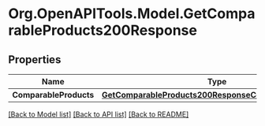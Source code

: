 # Org.OpenAPITools.Model.GetComparableProducts200Response

## Properties

Name | Type | Description | Notes
------------ | ------------- | ------------- | -------------
**ComparableProducts** | [**GetComparableProducts200ResponseComparableProducts**](GetComparableProducts200ResponseComparableProducts.md) |  | 

[[Back to Model list]](../README.md#documentation-for-models) [[Back to API list]](../README.md#documentation-for-api-endpoints) [[Back to README]](../README.md)

